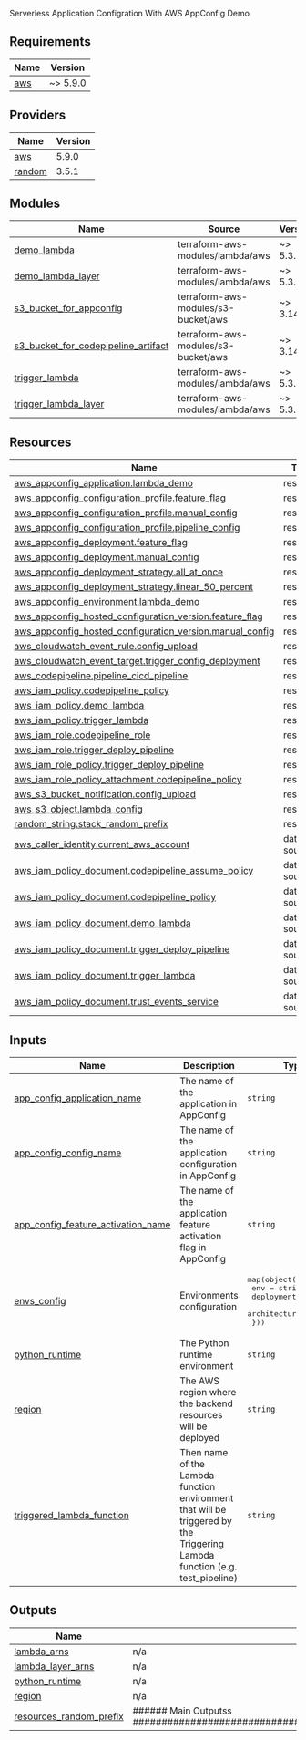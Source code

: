Serverless Application Configration With AWS AppConfig Demo 
<!-- BEGIN_TF_DOCS -->
## Requirements

| Name | Version |
|------|---------|
| <a name="requirement_aws"></a> [aws](#requirement\_aws) | ~> 5.9.0 |

## Providers

| Name | Version |
|------|---------|
| <a name="provider_aws"></a> [aws](#provider\_aws) | 5.9.0 |
| <a name="provider_random"></a> [random](#provider\_random) | 3.5.1 |

## Modules

| Name | Source | Version |
|------|--------|---------|
| <a name="module_demo_lambda"></a> [demo\_lambda](#module\_demo\_lambda) | terraform-aws-modules/lambda/aws | ~> 5.3.0 |
| <a name="module_demo_lambda_layer"></a> [demo\_lambda\_layer](#module\_demo\_lambda\_layer) | terraform-aws-modules/lambda/aws | ~> 5.3.0 |
| <a name="module_s3_bucket_for_appconfig"></a> [s3\_bucket\_for\_appconfig](#module\_s3\_bucket\_for\_appconfig) | terraform-aws-modules/s3-bucket/aws | ~> 3.14.1 |
| <a name="module_s3_bucket_for_codepipeline_artifact"></a> [s3\_bucket\_for\_codepipeline\_artifact](#module\_s3\_bucket\_for\_codepipeline\_artifact) | terraform-aws-modules/s3-bucket/aws | ~> 3.14.1 |
| <a name="module_trigger_lambda"></a> [trigger\_lambda](#module\_trigger\_lambda) | terraform-aws-modules/lambda/aws | ~> 5.3.0 |
| <a name="module_trigger_lambda_layer"></a> [trigger\_lambda\_layer](#module\_trigger\_lambda\_layer) | terraform-aws-modules/lambda/aws | ~> 5.3.0 |

## Resources

| Name | Type |
|------|------|
| [aws_appconfig_application.lambda_demo](https://registry.terraform.io/providers/hashicorp/aws/latest/docs/resources/appconfig_application) | resource |
| [aws_appconfig_configuration_profile.feature_flag](https://registry.terraform.io/providers/hashicorp/aws/latest/docs/resources/appconfig_configuration_profile) | resource |
| [aws_appconfig_configuration_profile.manual_config](https://registry.terraform.io/providers/hashicorp/aws/latest/docs/resources/appconfig_configuration_profile) | resource |
| [aws_appconfig_configuration_profile.pipeline_config](https://registry.terraform.io/providers/hashicorp/aws/latest/docs/resources/appconfig_configuration_profile) | resource |
| [aws_appconfig_deployment.feature_flag](https://registry.terraform.io/providers/hashicorp/aws/latest/docs/resources/appconfig_deployment) | resource |
| [aws_appconfig_deployment.manual_config](https://registry.terraform.io/providers/hashicorp/aws/latest/docs/resources/appconfig_deployment) | resource |
| [aws_appconfig_deployment_strategy.all_at_once](https://registry.terraform.io/providers/hashicorp/aws/latest/docs/resources/appconfig_deployment_strategy) | resource |
| [aws_appconfig_deployment_strategy.linear_50_percent](https://registry.terraform.io/providers/hashicorp/aws/latest/docs/resources/appconfig_deployment_strategy) | resource |
| [aws_appconfig_environment.lambda_demo](https://registry.terraform.io/providers/hashicorp/aws/latest/docs/resources/appconfig_environment) | resource |
| [aws_appconfig_hosted_configuration_version.feature_flag](https://registry.terraform.io/providers/hashicorp/aws/latest/docs/resources/appconfig_hosted_configuration_version) | resource |
| [aws_appconfig_hosted_configuration_version.manual_config](https://registry.terraform.io/providers/hashicorp/aws/latest/docs/resources/appconfig_hosted_configuration_version) | resource |
| [aws_cloudwatch_event_rule.config_upload](https://registry.terraform.io/providers/hashicorp/aws/latest/docs/resources/cloudwatch_event_rule) | resource |
| [aws_cloudwatch_event_target.trigger_config_deployment](https://registry.terraform.io/providers/hashicorp/aws/latest/docs/resources/cloudwatch_event_target) | resource |
| [aws_codepipeline.pipeline_cicd_pipeline](https://registry.terraform.io/providers/hashicorp/aws/latest/docs/resources/codepipeline) | resource |
| [aws_iam_policy.codepipeline_policy](https://registry.terraform.io/providers/hashicorp/aws/latest/docs/resources/iam_policy) | resource |
| [aws_iam_policy.demo_lambda](https://registry.terraform.io/providers/hashicorp/aws/latest/docs/resources/iam_policy) | resource |
| [aws_iam_policy.trigger_lambda](https://registry.terraform.io/providers/hashicorp/aws/latest/docs/resources/iam_policy) | resource |
| [aws_iam_role.codepipeline_role](https://registry.terraform.io/providers/hashicorp/aws/latest/docs/resources/iam_role) | resource |
| [aws_iam_role.trigger_deploy_pipeline](https://registry.terraform.io/providers/hashicorp/aws/latest/docs/resources/iam_role) | resource |
| [aws_iam_role_policy.trigger_deploy_pipeline](https://registry.terraform.io/providers/hashicorp/aws/latest/docs/resources/iam_role_policy) | resource |
| [aws_iam_role_policy_attachment.codepipeline_policy](https://registry.terraform.io/providers/hashicorp/aws/latest/docs/resources/iam_role_policy_attachment) | resource |
| [aws_s3_bucket_notification.config_upload](https://registry.terraform.io/providers/hashicorp/aws/latest/docs/resources/s3_bucket_notification) | resource |
| [aws_s3_object.lambda_config](https://registry.terraform.io/providers/hashicorp/aws/latest/docs/resources/s3_object) | resource |
| [random_string.stack_random_prefix](https://registry.terraform.io/providers/hashicorp/random/latest/docs/resources/string) | resource |
| [aws_caller_identity.current_aws_account](https://registry.terraform.io/providers/hashicorp/aws/latest/docs/data-sources/caller_identity) | data source |
| [aws_iam_policy_document.codepipeline_assume_policy](https://registry.terraform.io/providers/hashicorp/aws/latest/docs/data-sources/iam_policy_document) | data source |
| [aws_iam_policy_document.codepipeline_policy](https://registry.terraform.io/providers/hashicorp/aws/latest/docs/data-sources/iam_policy_document) | data source |
| [aws_iam_policy_document.demo_lambda](https://registry.terraform.io/providers/hashicorp/aws/latest/docs/data-sources/iam_policy_document) | data source |
| [aws_iam_policy_document.trigger_deploy_pipeline](https://registry.terraform.io/providers/hashicorp/aws/latest/docs/data-sources/iam_policy_document) | data source |
| [aws_iam_policy_document.trigger_lambda](https://registry.terraform.io/providers/hashicorp/aws/latest/docs/data-sources/iam_policy_document) | data source |
| [aws_iam_policy_document.trust_events_service](https://registry.terraform.io/providers/hashicorp/aws/latest/docs/data-sources/iam_policy_document) | data source |

## Inputs

| Name | Description | Type | Default | Required |
|------|-------------|------|---------|:--------:|
| <a name="input_app_config_application_name"></a> [app\_config\_application\_name](#input\_app\_config\_application\_name) | The name of the application in AppConfig | `string` | `"lambda-demo"` | no |
| <a name="input_app_config_config_name"></a> [app\_config\_config\_name](#input\_app\_config\_config\_name) | The name of the application configuration in AppConfig | `string` | `"lambda-config"` | no |
| <a name="input_app_config_feature_activation_name"></a> [app\_config\_feature\_activation\_name](#input\_app\_config\_feature\_activation\_name) | The name of the application feature activation flag in AppConfig | `string` | `"lambda-feature-activation"` | no |
| <a name="input_envs_config"></a> [envs\_config](#input\_envs\_config) | Environments configuration | <pre>map(object({<br>    env          = string<br>    deployment   = string<br>    architecture = string<br>  }))</pre> | n/a | yes |
| <a name="input_python_runtime"></a> [python\_runtime](#input\_python\_runtime) | The Python runtime environment | `string` | `"python3.9"` | no |
| <a name="input_region"></a> [region](#input\_region) | The AWS region where the backend resources will be deployed | `string` | `"eu-west-1"` | no |
| <a name="input_triggered_lambda_function"></a> [triggered\_lambda\_function](#input\_triggered\_lambda\_function) | Then name of the Lambda function environment that will be triggered by the Triggering Lambda function (e.g. test\_pipeline) | `string` | `"test_pipeline"` | no |

## Outputs

| Name | Description |
|------|-------------|
| <a name="output_lambda_arns"></a> [lambda\_arns](#output\_lambda\_arns) | n/a |
| <a name="output_lambda_layer_arns"></a> [lambda\_layer\_arns](#output\_lambda\_layer\_arns) | n/a |
| <a name="output_python_runtime"></a> [python\_runtime](#output\_python\_runtime) | n/a |
| <a name="output_region"></a> [region](#output\_region) | n/a |
| <a name="output_resources_random_prefix"></a> [resources\_random\_prefix](#output\_resources\_random\_prefix) | ######  Main Outputss ################################################################################################ |
<!-- END_TF_DOCS -->
